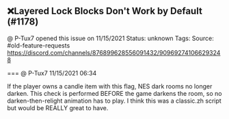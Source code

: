 ## ❌Layered Lock Blocks Don't Work by Default (#1178)
@ P-Tux7 opened this issue on 11/15/2021
Status: unknown
Tags: 
Source: #old-feature-requests https://discord.com/channels/876899628556091432/909692741066293248


=== @ P-Tux7 11/15/2021 06:34

If the player owns a candle item with this flag, NES dark rooms no longer darken. This check is performed BEFORE the game darkens the room, so no darken-then-relight animation has to play. I think this was a classic.zh script but would be REALLY great to have.
